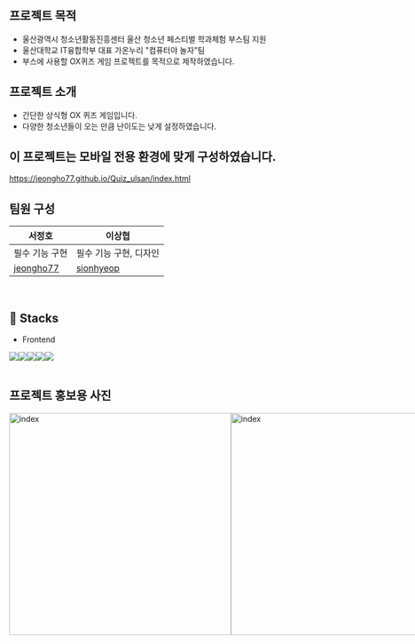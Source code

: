 ## 프로젝트 목적
* 울산광역시 청소년활동진흥센터 울산 청소년 페스티벌 학과체험 부스팀 지원
* 울산대학교 IT융합학부 대표 가온누리 "컴퓨터야 놀자"팀 
* 부스에 사용할 OX퀴즈 게임 프로젝트를 목적으로 제작하였습니다.

## 프로젝트 소개
* 간단한 상식형 OX 퀴즈 게임입니다.
* 다양한 청소년들이 오는 만큼 난이도는 낮게 설정하였습니다.
 
## 이 프로젝트는 모바일 전용 환경에 맞게 구성하였습니다.
https://jeongho77.github.io/Quiz_ulsan/index.html
<br>

## 팀원 구성
|서정호|이상협
|---|---
|필수 기능 구현|필수 기능 구현, 디자인
|[jeongho77](https://github.com/jeongho77)|[sionhyeop](https://github.com/sionhyeop)|
<br>

## 🔨 Stacks
- Frontend
<div style="display:flex; flex-direction:row;">
    <img src="https://img.shields.io/badge/html5-E34F26?style=for-the-badge&logo=html5&logoColor=white">
    <img src="https://img.shields.io/badge/css-1572B6?style=for-the-badge&logo=css3&logoColor=white">
    <img src="https://img.shields.io/badge/javascript-F7DF1E?style=for-the-badge&logo=javascript&logoColor=black">
    <img src="https://img.shields.io/badge/react-61DAFB?style=for-the-badge&logo=react&logoColor=black"> 
    <img src="https://img.shields.io/badge/figma-F24E1E?style=for-the-badge&logo=figma&logoColor=white"> 
</div>
<br>

## 프로젝트 홍보용 사진
<div style="display:flex; flex-direction:row;">
    <img width="400" alt="index" src="https://github.com/jeongho77/Quiz_ulsan/assets/115057094/44445185-875b-4a53-a5ef-837f01323f6a">
    <img width="400" alt="index" src="https://github.com/jeongho77/Quiz_ulsan/assets/115057094/dba054c6-3e77-441a-8eec-777444cedb45">
    <img width="400" alt="index" src="https://github.com/jeongho77/Quiz_ulsan/assets/115057094/4bad39ec-1297-4406-9893-f541a719e020">
    <img width="400" alt="index" src="https://github.com/jeongho77/Quiz_ulsan/assets/115057094/47adde08-0cdf-4866-a759-78eee56195bf">
</div>
